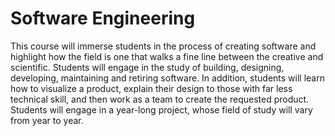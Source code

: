 # Software Engineering
This course will immerse students in the process of creating software and highlight how the field is one that walks a fine line between the creative and scientific. Students will engage in the study of building, designing, developing, maintaining and retiring software. In addition, students will learn how to visualize a product, explain their design to those with far less technical skill, and then work as a team to create the requested product. Students will engage in a year-long project, whose field of study will vary from year to year.